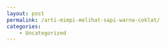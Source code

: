 ```yaml
---
layout: post
permalink: /arti-mimpi-melihat-sapi-warna-coklat/
categories:
    - Uncategorized
---
```


